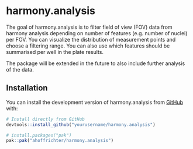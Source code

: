 
<!-- README.md is generated from README.Rmd. Please edit that file -->

# harmony.analysis

<!-- badges: start -->
<!-- badges: end -->

The goal of harmony.analysis is to filter field of view (FOV) data from
harmony analysis depending on number of features (e.g. number of nuclei)
per FOV. You can visualize the distribution of measurement points and
choose a filtering range. You can also use which features should be
summarised per well in the plate results.

The package will be extended in the future to also include further
analysis of the data.

## Installation

You can install the development version of harmony.analysis from
[GitHub](https://github.com/) with:

``` r
# Install directly from GitHub
devtools::install_github("yourusername/harmony.analysis")
```

``` r
# install.packages("pak")
pak::pak("ahoffrichter/harmony.analysis")
```
